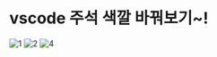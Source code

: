 # vscode 주석 색깔 바꿔보기~!

![1](https://user-images.githubusercontent.com/110442250/195281151-d8d425c0-8d51-4512-99a1-58b3c97a59e3.png)
![2](https://user-images.githubusercontent.com/110442250/195281161-838fe491-12cc-4cb7-a41b-40eddbcc6676.png)
![4](https://user-images.githubusercontent.com/110442250/195281170-f6ba3588-8508-4e36-9769-d3d0fcfbd57c.png)
